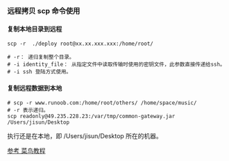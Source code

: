 ### 远程拷贝 scp 命令使用 

#### 复制本地目录到远程

```shell
scp -r  ./deploy root@xx.xx.xxx.xxx:/home/root/

# -r： 递归复制整个目录。
# -i identity_file： 从指定文件中读取传输时使用的密钥文件，此参数直接传递给ssh。
# -i ssh 登陆方式使用。
```

#### 复制远程数据到本地

```shell
# scp -r www.runoob.com:/home/root/others/ /home/space/music/
# -r 表示递归。
scp readonly@49.235.228.23:/var/tmp/common-gateway.jar /Users/jisun/Desktop
```
执行还是在本地，即 /Users/jisun/Desktop 所在的机器。

[参考 菜鸟教程](https://www.runoob.com/linux/linux-comm-scp.html)